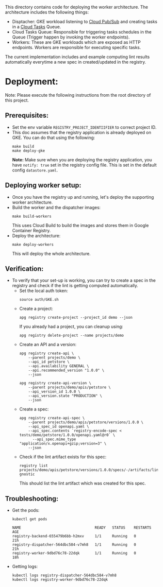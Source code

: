 This directory contains code for deploying the worker architecture. The architecture includes the 
following things:
* Disptacher: GKE workload listening to [Cloud Pub/Sub](https://cloud.google.com/pubsub) and creating tasks 
  in a [Cloud Tasks](https://cloud.google.com/tasks) Queue.
* Cloud Tasks Queue: Responsible for triggering tasks schedules in the Queue 
  (Trigger happen by invoking the worker endpoints).
* Workers: These are GKE workloads which are exposed as HTTP endpoints. 
  Workers are responsible for executing specific tasks. 
  
The current implementation includes and example computing lint results automatically everytime a new spec in 
created/updated in the registry.

# Deployment:
  
Note: Please execute the following instructions from the root directory of this project.

## Prerequisites:
* Set the env variable `REGISTRY_PROJECT_IDENTIIFIER` to correct project ID.
* This doc assumes that the  registry application is already deployed on GKE. You can do that using the following:
  ```
  make build
  make deploy-gke
  ```
  **Note:** Make sure when you are deploying the registry application, you have `notify: true` set in the registry config
  file. This is set in the default config `datastore.yaml`. 
  
## Deploying worker setup:
* Once you have the registry up and running, let's deploy the supporting worker architecture.
* Build the worker and the dispatcher images:
  ```
  make build-workers
  ```
  This uses Cloud Build to build the images and stores them in Google Container Registry.
* Deploy the architecture:
  ```
  make deploy-workers
  ```
  This will deploy the whole architecture.
  
## Verification:
* To verify that your set-up is working, you can try to create a spec in the registry and check if the lint is getting
  computed automatically. 
  - Set the local auth token:
    ```
    source auth/GKE.sh
    ```
  - Create a project:
    ```
    apg registry create-project --project_id demo --json
    ```
    If you already had a project, you can cleanup using:
    ```
    apg registry delete-project --name projects/demo
    ```
  - Create an API and a version:
    ```
    apg registry create-api \
        --parent projects/demo \
        --api_id petstore \
        --api.availability GENERAL \
        --api.recommended_version "1.0.0" \
        --json
    
    apg registry create-api-version \
        --parent projects/demo/apis/petstore \
        --api_version_id 1.0.0 \
        --api_version.state "PRODUCTION" \
        --json
    ```
  - Create a spec:
    ```
    apg registry create-api-spec \
        --parent projects/demo/apis/petstore/versions/1.0.0 \
        --api_spec_id openapi.yaml \
        --api_spec.contents `registry-encode-spec < tests/demo/petstore/1.0.0/openapi.yaml@r0` \
    	  --api_spec.mime_type "application/x.openapi+gzip;version=3" \
        --json
    ```
  - Check if the lint artifact exists for this spec:
    ```
    registry list projects/demo/apis/petstore/versions/1.0.0/specs/-/artifacts/lint-gnostic
    ``` 
    This should list the lint artifact which was created for this spec.
    
## Troubleshooting:
* Get the pods:
  ```
  kubectl get pods
  
  NAME                                  READY   STATUS    RESTARTS   AGE
  registry-backend-655479b6bb-h2mxv     1/1     Running   0          21h
  registry-dispatcher-564dbc584-v7mh8   1/1     Running   0          21h
  registry-worker-9dbd76c78-22dqk       1/1     Running   0          18h
  ```
* Getting logs:
  ```
  kubectl logs registry-dispatcher-564dbc584-v7mh8
  kubectl logs registry-worker-9dbd76c78-22dqk
  ```
  
